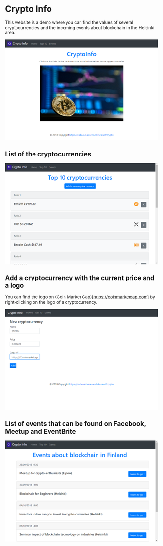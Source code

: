 # Crypto Info

This website is a demo where you can find the values of several cryptocurrencies and the incoming events about blockchain in the Helsinki area.

![](images/homepage.png)

## List of the cryptocurrencies

![](images/listcrypto.png)

## Add a cryptocurrency with the current price and a logo

You can find the logo on (Coin Market Cap)[https://coinmarketcap.com] by right-clicking on the logo of a cryptocurrency.

![](images/addcrypto.png)

## List of events that can be found on Facebook, Meetup and EventBrite

![](images/events.png)